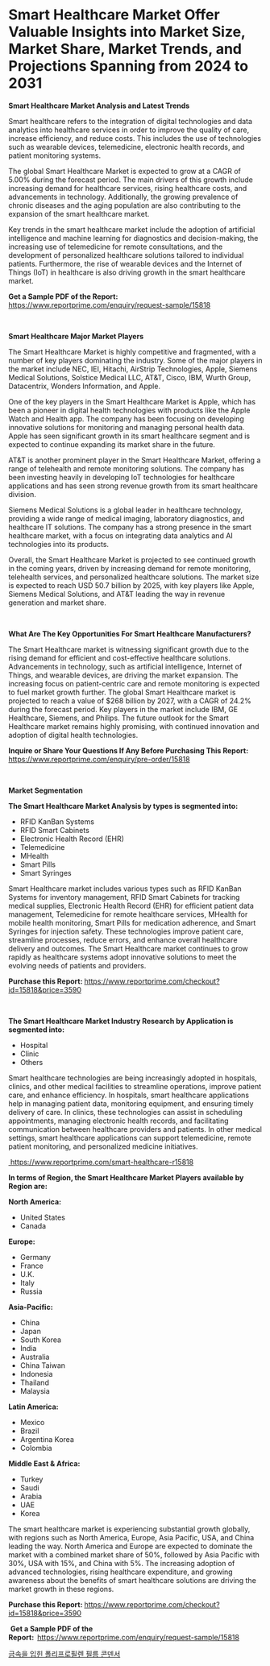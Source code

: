 <p><h1>Smart Healthcare Market Offer Valuable Insights into Market Size, Market Share, Market Trends, and Projections Spanning from 2024 to 2031</h1></p><p><strong>Smart Healthcare Market Analysis and Latest Trends</strong></p>
<p><p>Smart healthcare refers to the integration of digital technologies and data analytics into healthcare services in order to improve the quality of care, increase efficiency, and reduce costs. This includes the use of technologies such as wearable devices, telemedicine, electronic health records, and patient monitoring systems.</p><p>The global Smart Healthcare Market is expected to grow at a CAGR of 5.00% during the forecast period. The main drivers of this growth include increasing demand for healthcare services, rising healthcare costs, and advancements in technology. Additionally, the growing prevalence of chronic diseases and the aging population are also contributing to the expansion of the smart healthcare market.</p><p>Key trends in the smart healthcare market include the adoption of artificial intelligence and machine learning for diagnostics and decision-making, the increasing use of telemedicine for remote consultations, and the development of personalized healthcare solutions tailored to individual patients. Furthermore, the rise of wearable devices and the Internet of Things (IoT) in healthcare is also driving growth in the smart healthcare market.</p></p>
<p><strong>Get a Sample PDF of the Report:&nbsp;</strong> <a href="https://www.reportprime.com/enquiry/request-sample/15818">https://www.reportprime.com/enquiry/request-sample/15818</a></p>
<p>&nbsp;</p>
<p><strong>Smart Healthcare Major Market Players</strong></p>
<p><p>The Smart Healthcare Market is highly competitive and fragmented, with a number of key players dominating the industry. Some of the major players in the market include NEC, IEI, Hitachi, AirStrip Technologies, Apple, Siemens Medical Solutions, Solstice Medical LLC, AT&T, Cisco, IBM, Wurth Group, Datacentrix, Wonders Information, and Apple.</p><p>One of the key players in the Smart Healthcare Market is Apple, which has been a pioneer in digital health technologies with products like the Apple Watch and Health app. The company has been focusing on developing innovative solutions for monitoring and managing personal health data. Apple has seen significant growth in its smart healthcare segment and is expected to continue expanding its market share in the future.</p><p>AT&T is another prominent player in the Smart Healthcare Market, offering a range of telehealth and remote monitoring solutions. The company has been investing heavily in developing IoT technologies for healthcare applications and has seen strong revenue growth from its smart healthcare division.</p><p>Siemens Medical Solutions is a global leader in healthcare technology, providing a wide range of medical imaging, laboratory diagnostics, and healthcare IT solutions. The company has a strong presence in the smart healthcare market, with a focus on integrating data analytics and AI technologies into its products.</p><p>Overall, the Smart Healthcare Market is projected to see continued growth in the coming years, driven by increasing demand for remote monitoring, telehealth services, and personalized healthcare solutions. The market size is expected to reach USD 50.7 billion by 2025, with key players like Apple, Siemens Medical Solutions, and AT&T leading the way in revenue generation and market share.</p></p>
<p>&nbsp;</p>
<p><strong>What Are The Key Opportunities For Smart Healthcare Manufacturers?</strong></p>
<p><p>The Smart Healthcare market is witnessing significant growth due to the rising demand for efficient and cost-effective healthcare solutions. Advancements in technology, such as artificial intelligence, Internet of Things, and wearable devices, are driving the market expansion. The increasing focus on patient-centric care and remote monitoring is expected to fuel market growth further. The global Smart Healthcare market is projected to reach a value of $268 billion by 2027, with a CAGR of 24.2% during the forecast period. Key players in the market include IBM, GE Healthcare, Siemens, and Philips. The future outlook for the Smart Healthcare market remains highly promising, with continued innovation and adoption of digital health technologies.</p></p>
<p><strong>Inquire or Share Your Questions If Any Before Purchasing This Report:</strong> <a href="https://www.reportprime.com/enquiry/pre-order/15818">https://www.reportprime.com/enquiry/pre-order/15818</a></p>
<p>&nbsp;</p>
<p><strong>Market Segmentation</strong></p>
<p><strong>The Smart Healthcare Market Analysis by types is segmented into:</strong></p>
<p><ul><li>RFID KanBan Systems</li><li>RFID Smart Cabinets</li><li>Electronic Health Record (EHR)</li><li>Telemedicine</li><li>MHealth</li><li>Smart Pills</li><li>Smart Syringes</li></ul></p>
<p><p>Smart Healthcare market includes various types such as RFID KanBan Systems for inventory management, RFID Smart Cabinets for tracking medical supplies, Electronic Health Record (EHR) for efficient patient data management, Telemedicine for remote healthcare services, MHealth for mobile health monitoring, Smart Pills for medication adherence, and Smart Syringes for injection safety. These technologies improve patient care, streamline processes, reduce errors, and enhance overall healthcare delivery and outcomes. The Smart Healthcare market continues to grow rapidly as healthcare systems adopt innovative solutions to meet the evolving needs of patients and providers.</p></p>
<p><strong>Purchase this Report:&nbsp;</strong><a href="https://www.reportprime.com/checkout?id=15818&price=3590">https://www.reportprime.com/checkout?id=15818&price=3590</a></p>
<p>&nbsp;</p>
<p><strong>The Smart Healthcare Market Industry Research by Application is segmented into:</strong></p>
<p><ul><li>Hospital</li><li>Clinic</li><li>Others</li></ul></p>
<p><p>Smart healthcare technologies are being increasingly adopted in hospitals, clinics, and other medical facilities to streamline operations, improve patient care, and enhance efficiency. In hospitals, smart healthcare applications help in managing patient data, monitoring equipment, and ensuring timely delivery of care. In clinics, these technologies can assist in scheduling appointments, managing electronic health records, and facilitating communication between healthcare providers and patients. In other medical settings, smart healthcare applications can support telemedicine, remote patient monitoring, and personalized medicine initiatives.</p></p>
<p><a href="https://www.reportprime.com/smart-healthcare-r15818">&nbsp;https://www.reportprime.com/smart-healthcare-r15818</a></p>
<p><strong>In terms of Region, the Smart Healthcare Market Players available by Region are:</strong></p>
<p>
    <p> <strong> North America: </strong>
        <ul>
            <li>United States</li>
            <li>Canada</li>
        </ul>
        </p> 
    <p> <strong> Europe: </strong>
        <ul>
            <li>Germany</li>
            <li>France</li>
            <li>U.K.</li>
            <li>Italy</li>
            <li>Russia</li>
        </ul>
        </p> 
    <p> <strong> Asia-Pacific: </strong>
        <ul>
            <li>China</li>
            <li>Japan</li>
            <li>South Korea</li>
            <li>India</li>
            <li>Australia</li>
            <li>China Taiwan</li>
            <li>Indonesia</li>
            <li>Thailand</li>
            <li>Malaysia</li>
        </ul>
        </p> 
    <p> <strong> Latin America: </strong>
        <ul>
            <li>Mexico</li>
            <li>Brazil</li>
            <li>Argentina Korea</li>
            <li>Colombia</li>
        </ul>
        </p> 
    <p> <strong> Middle East & Africa: </strong>
        <ul>
            <li>Turkey</li>
            <li>Saudi</li>
            <li>Arabia</li>
            <li>UAE</li>
            <li>Korea</li>
        </ul>
    </p>
    </p>
<p><p>The smart healthcare market is experiencing substantial growth globally, with regions such as North America, Europe, Asia Pacific, USA, and China leading the way. North America and Europe are expected to dominate the market with a combined market share of 50%, followed by Asia Pacific with 30%, USA with 15%, and China with 5%. The increasing adoption of advanced technologies, rising healthcare expenditure, and growing awareness about the benefits of smart healthcare solutions are driving the market growth in these regions.</p></p>
<p><strong>Purchase this Report: </strong><a href="https://www.reportprime.com/checkout?id=15818&price=3590">https://www.reportprime.com/checkout?id=15818&price=3590</a></p>
<p>&nbsp;<strong>Get a Sample PDF of the Report:&nbsp;&nbsp;</strong><a href="https://www.reportprime.com/enquiry/request-sample/15818">https://www.reportprime.com/enquiry/request-sample/15818</a></p>
<p><strong></strong></p>
<p><p><a href="https://github.com/lzrvbyqzftro57/Market-Research-Report-List-1/blob/main/455231437246.md">금속을 입힌 폴리프로필렌 필름 콘덴서</a></p></p>